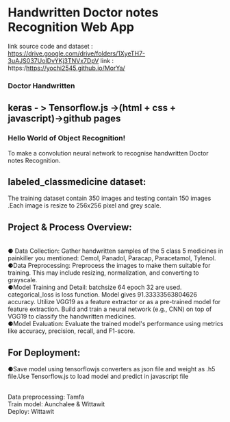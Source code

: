 
# Handwritten Doctor notes Recognition Web App
 link source code and dataset : https://drive.google.com/drive/folders/1XyeTH7-3uAJS037UoIDvYKj3TNVx7DpV
 link : https:/https://yochi2545.github.io/MorYa/
<br>
<h3>Doctor Handwritten</h3>
<h2> keras - > Tensorflow.js ->(html + css + javascript)->github pages</h1>
  <h3>Hello World of Object Recognition!</h3>
</h2> To make a convolution neural network to recognise handwritten Doctor notes Recognition.
 <br>
 <h2>labeled_classmedicine dataset:</h2>The training dataset contain 350 images and testing contain 150 images .Each image is  resize to 256x256 pixel and grey scale.
<h2>Project & Process Overview:</h2>
<br>⚈ Data Collection:
Gather handwritten samples of the 5 class 5 medicines in painkiller you mentioned: Cemol, Panadol, Paracap, Paracetamol, Tylenol. 
<br>⚈Data Preprocessing:
Preprocess the images to make them suitable for training. This may include resizing, normalization, and converting to grayscale.
<br>⚈Model Training and Detail:
batchsize 64 epoch 32 are used. categorical_loss is loss function.
Model gives  91.33333563804626 accuracy.
Utilize VGG19 as a feature extractor or as a pre-trained model for feature extraction.
Build and train a neural network (e.g., CNN) on top of VGG19 to classify the handwritten medicines.
<br>⚈Model Evaluation:
Evaluate the trained model's performance using metrics like accuracy, precision, recall, and F1-score.
<h2>For Deployment:</h2>⚈Save model using tensorflowjs converters as json file and weight as .h5 file.Use Tensorflow.js to load model and predict in javascript file

<br>Data preprocessing: Tamfa
<br>Train model: Aunchalee & Wittawit
<br>Deploy: Wittawit
